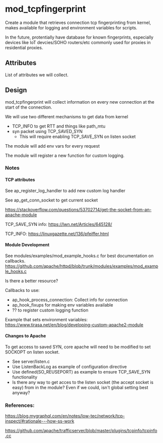 # mod_tcpfingerprint
Create a module that retrieves connection tcp fingerprinting from kernel, makes available for logging and environment variables for scripts.

In the future, protentially have database for known fingerprints, especially devices like IoT devcies/SOHO routers/etc commonly used for proxies in residential proxies.

## Attributes

List of attributes we will collect.

## Design

mod_tcpfingerprint will collect information on every new connection at the start of the connection.

We will use two different mechanisms to get data from kernel
 - TCP_INFO to get RTT and things like path_mtu
 - syn packet using TCP_SAVED_SYN
   - This will require enabling TCP_SAVE_SYN on listen socket

The module will add env vars for every request

The module will register a new function for custom logging.

### Notes

#### TCP attributes

See ap_register_log_handler to add new custom log handler

See ap_get_conn_socket to get current socket 

https://stackoverflow.com/questions/53702714/get-the-socket-from-an-apache-module

TCP_SAVE_SYN info: https://lwn.net/Articles/645128/

TCP_INFO: https://linuxgazette.net/136/pfeiffer.html

#### Module Development

See modules/examples/mod_example_hooks.c for best documentation on callbacks. https://github.com/apache/httpd/blob/trunk/modules/examples/mod_example_hooks.c

Is there a better resource?

Callbacks to use:
 - ap_hook_process_connection: Collect info for connection
 - ap_hook_fixups for making env variables available
 - ?? to register custom logging function

Example that sets environment variables: https://www.tirasa.net/en/blog/developing-custom-apache2-module

#### Changes to Apache

To get access to saved SYN, core apache will need to be modified to set SOCKOPT on listen socket.
 - See server/listen.c
 - Use ListenBackLog as example of configuration directive
 - Use defined(SO_REUSEPORT) as example to ensure TCP_SAVE_SYN functionality
 - Is there any way to get acces to the listen socket (the accept socket is easy) from in the module? Even if we could, isn't global setting best anyway? 


### References:

https://blog.mygraphql.com/en/notes/low-tec/network/tcp-inspect/#rationale---how-ss-work

https://github.com/apache/trafficserver/blob/master/plugins/tcpinfo/tcpinfo.cc


